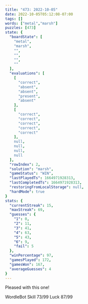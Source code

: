 ```yaml
---
title: "473: 2022-10-05"
date: 2022-10-05T05:12:08-07:00
tags: []
words: ["metal","marsh"]
puzzles: [473]
state: {
  "boardState": [
    "metal",
    "marsh",
    "",
    "",
    "",
    ""
  ],
  "evaluations": [
    [
      "correct",
      "absent",
      "absent",
      "present",
      "absent"
    ],
    [
      "correct",
      "correct",
      "correct",
      "correct",
      "correct"
    ],
    null,
    null,
    null,
    null
  ],
  "rowIndex": 2,
  "solution": "marsh",
  "gameStatus": "WIN",
  "lastPlayedTs": 1664971928313,
  "lastCompletedTs": 1664971928313,
  "restoringFromLocalStorage": null,
  "hardMode": true
}
stats: {
  "currentStreak": 15,
  "maxStreak": 69,
  "guesses": {
    "1": 0,
    "2": 11,
    "3": 41,
    "4": 63,
    "5": 43,
    "6": 9,
    "fail": 5
  },
  "winPercentage": 97,
  "gamesPlayed": 172,
  "gamesWon": 167,
  "averageGuesses": 4
}
---
```


<!-- more -->
Pleased with this one!

WordleBot
Skill 73/99
Luck 87/99
